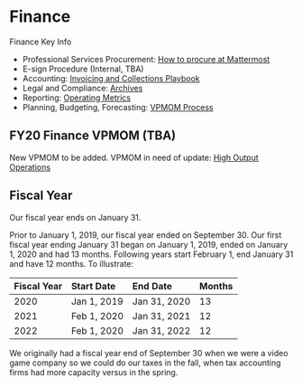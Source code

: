 # Finance

Finance Key Info

* Professional Services Procurement: [How to procure at Mattermost](https://handbook.mattermost.com/company/how-to-guides-for-staff/how-to-spend-company-money)
* E-sign Procedure \(Internal, TBA\)
* Accounting: [Invoicing and Collections Playbook](https://docs.google.com/document/d/1fh2NQsOJUALVyC7SEFHc_oK3Xpc74T2_RLFABiFD6Oo/edit#)
* Legal and Compliance: [Archives](http://handbook.mattermost.com/bizops/archives.html)
* Reporting: [Operating Metrics](http://handbook.mattermost.com/bizops/operating-metrics.html)
* Planning, Budgeting, Forecasting: [VPMOM Process](http://handbook.mattermost.com/leadership/VPMOM.html)

## FY20 Finance VPMOM \(TBA\)

New VPMOM to be added. VPMOM in need of update: [High Output Operations](https://docs.google.com/document/d/1Y4pRZEjEop2D42P-Q899R8f4Pg0TJwUBltUFhq7TX_g/edit?ts=5bf740a1#heading=h.ds55krfrlcsc)



## Fiscal Year 

Our fiscal year ends on January 31. 

Prior to January 1, 2019, our fiscal year ended on September 30. Our first fiscal year ending January 31 began on January 1, 2019, ended on January 1, 2020 and had 13 months. Following years start February 1, end January 31 and have 12 months. To illustrate: 

| Fiscal Year | Start Date | End Date | Months |
| :--- | :--- | :--- | :--- |
| 2020 | Jan 1, 2019 | Jan 31, 2020 | 13 |
| 2021 | Feb 1, 2020 | Jan 31, 2021 | 12 |
| 2022 | Feb 1, 2020  | Jan 31, 2022 | 12 |

We originally had a fiscal year end of September 30 when we were a video game company so we could do our taxes in the fall, when tax accounting firms had more capacity versus in the spring.  

